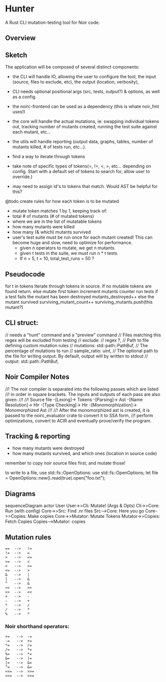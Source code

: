 # Hunter

A Rust CLI mutation-testing tool for Noir code.

## Overview

## Sketch

The application will be composed of several distinct components:
  - the CLI will handle IO, allowing the user to configure the tool, the input (source, files to exclude, etc), the output (location, verbosity),
  - CLI needs optional positional args (src, tests, output?) & options, as well as a config.

  - the noirc-frontend can be used as a dependency (this is whate noir_fmt uses!)
  - the core will handle the actual mutations, ie: swapping individual tokens out, tracking number of mutants created, running the test suite against each mutant, etc...
  - the utils will handle reporting (output data, graphs, tables, number of mutants killed, # of tests run, etc...).

- find a way to iterate through tokens
- take note of specific types of tokens(=, !=, <, >, etc... depending on config. Start with a default set of tokens to search for, allow user to override.)
- may need to assign id's to tokens that match. Would AST be helpful for this?

@todo create rules for how each token is to be mutated

- mutate token matches 1 by 1, keeping track of:
- total # of mutants (# of mutated tokens)
- where we are in the list of mutatable tokens
- how many mutants were killed
- how many (& which) mutants survived
- user's test suite must be run once for each mutant created! This can become huge and slow, need to optimize for performance.
    - given n operators to mutate, we get n mutants.
    - given t tests in the suite, we must run n * t tests.
    - If n = 5, t = 10, total_test_runs = 50 ?

## Pseudocode

for t in tokens
  Iterate through tokens in source.
  If no mutable tokens are found
    return.
  else
    mutate first token
    increment mutants counter
    run tests
    if a test fails
      the mutant has been destroyed
      mutants_destroyed++
    else
      the mutant survived
      surviving_mutant_count++
      surviving_mutants.push(this mutant?)


## CLI struct:
  // needs a "hunt" command and a "preview" command
    // Files matching this regex will be excluded from testing
    // exclude: // regex ?,
    // Path to file defining custom mutation rules
    // mutations: std::path::PathBuf,
    // The percentage of mutations to run
    // sample_ratio: uint,
    // The optional path to the file for writing output. By default, output will by written to stdout
    // output: std::path::PathBuf,

## Noir Compiler Notes
//! The noir compiler is separated into the following passes which are listed
//! in order in square brackets. The inputs and outputs of each pass are also given:
//!
//! Source file -[Lexing]-> Tokens -[Parsing]-> Ast -[Name Resolution]-> Hir -[Type Checking]-> Hir -[Monomorphization]-> Monomorphized Ast
//!
//! After the monomorphized ast is created, it is passed to the noirc_evaluator crate to convert it to SSA form,
//! perform optimizations, convert to ACIR and eventually prove/verify the program.

## Tracking & reporting
- how many mutants were destroyed
- how many mutants survived, and which ones (location in source code)

remember to copy noir source files first, and mutate those!

to write to a file, use std::fs::OpenOptions:
    use std::fs::OpenOptions;
    let file = OpenOptions::new().read(true).open("foo.txt");

## Diagrams

sequenceDiagram
    actor User
    User->>Cli: Mutate! (Args & Opts)
    Cli->>Core: Run (with config)
    Core->>Src: Find .nr files
    Src-->Core: Here you go
    Core->>Copies: Make copies
    Core->>Mutator: Mutate Tokens
    Mutator->>Copies: Fetch Copies
    Copies-->Mutator: copies

## Mutation rules

    ==  -->   !=
    !=  -->   =
    >   -->   <=
    >=  -->   <
    <   -->   >=
    <=  -->   >
    &   -->   |
    |   -->   &
    ^   -->   &
    <<  -->   >>
    >>  -->   <<
    +   -->   -
    -   -->   +
    *   -->   /
    /   -->   *
    %   -->   *

### Noir shorthand operators:
    +=   -->  -=
    -=   -->  +=
    *=   -->  /=
    /=   -->  *=
    %=   -->  *=
    &=   -->  |=
    |=   -->  &=
    ^=   -->  &=
    <<=  -->  >>=
    >>=  -->  <<=